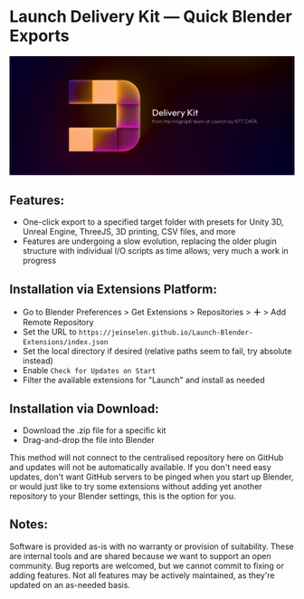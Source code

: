 # Launch Delivery Kit — Quick Blender Exports

![3D render of an abstract D-shaped logo made up of blocks with some rounded corners in soft yellow-oranges and purple, text in the image reads Delivery Kit from the Mograph team at Launch by NTT DATA](images/DeliveryKit.jpg)

## Features:

- One-click export to a specified target folder with presets for Unity 3D, Unreal Engine, ThreeJS, 3D printing, CSV files, and more
- Features are undergoing a slow evolution, replacing the older plugin structure with individual I/O scripts as time allows; very much a work in progress



## Installation via Extensions Platform:

- Go to Blender Preferences > Get Extensions > Repositories > **＋** > Add Remote Repository
- Set the URL to `https://jeinselen.github.io/Launch-Blender-Extensions/index.json`
- Set the local directory if desired (relative paths seem to fail, try absolute instead)
- Enable `Check for Updates on Start`
- Filter the available extensions for "Launch" and install as needed



## Installation via Download:

- Download the .zip file for a specific kit
- Drag-and-drop the file into Blender

This method will not connect to the centralised repository here on GitHub and updates will not be automatically available. If you don't need easy updates, don't want GitHub servers to be pinged when you start up Blender, or would just like to try some extensions without adding yet another repository to your Blender settings, this is the option for you.



## Notes:

Software is provided as-is with no warranty or provision of suitability. These are internal tools and are shared because we want to support an open community. Bug reports are welcomed, but we cannot commit to fixing or adding features. Not all features may be actively maintained, as they're updated on an as-needed basis.
